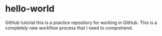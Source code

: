 hello-world
===========

GitHub tutorial
this is a practice repository for working in GitHub. This is a completely new workflow process that I need to comprehend.
